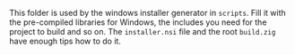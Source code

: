 This folder is used by the windows installer generator in `scripts`.
Fill it with the pre-compiled libraries for Windows, the includes you need for
the project to build and so on. The `installer.nsi` file and the root
`build.zig` have enough tips how to do it.
